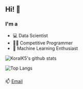 ## Hi! 👋

### I'm a
- 💻 Data Scientist
- 👨‍💻 Competitive Programmer
- 🤖 Machine Learning Enthusiast

![KoralK5's github stats](https://github-readme-stats.vercel.app/api?username=KoralK5&show_icons=true&theme=gruvbox)

![Top Langs](https://github-readme-stats.vercel.app/api/top-langs/?username=KoralK5&show_icons=true&theme=gruvbox)

###
📫 [Email](kulacoglukoral@gmail.com)
